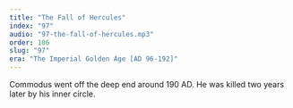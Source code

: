 ```yaml
---
title: "The Fall of Hercules"
index: "97"
audio: "97-the-fall-of-hercules.mp3"
order: 106
slug: "97"
era: "The Imperial Golden Age [AD 96-192]"
---
```


Commodus went off the deep end around 190 AD. He was killed two years later by his inner circle.


